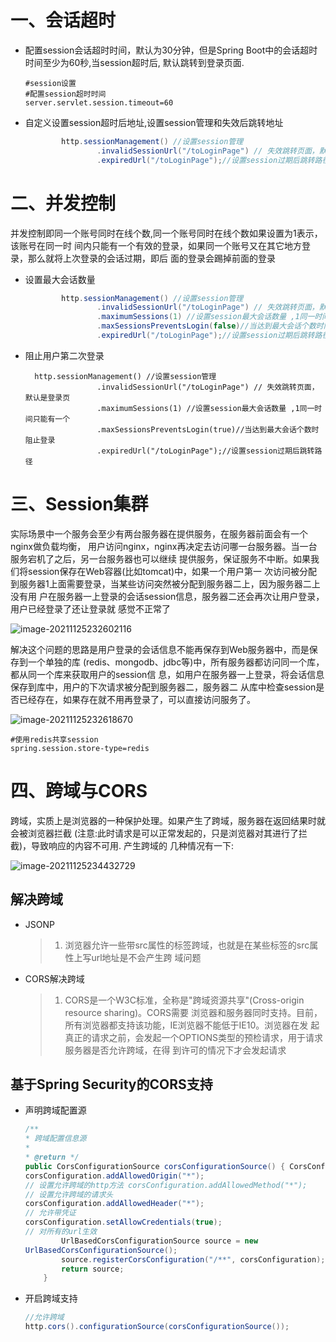 # 一、**会话超时**

+ 配置session会话超时时间，默认为30分钟，但是Spring Boot中的会话超时时间至少为60秒,当session超时后, 默认跳转到登录页面.

  ``` properties
  #session设置
  #配置session超时时间 
  server.servlet.session.timeout=60
  ```

+ 自定义设置session超时后地址,设置session管理和失效后跳转地址

  ``` java
          http.sessionManagement() //设置session管理
                  .invalidSessionUrl("/toLoginPage") // 失效跳转页面，默认是登录页
                  .expiredUrl("/toLoginPage");//设置session过期后跳转路径
  ```

# 二、**并发控制**

并发控制即同一个账号同时在线个数,同一个账号同时在线个数如果设置为1表示，该账号在同一时 间内只能有一个有效的登录，如果同一个账号又在其它地方登录，那么就将上次登录的会话过期，即后 面的登录会踢掉前面的登录

+ 设置最大会话数量

  ``` java
          http.sessionManagement() //设置session管理
                  .invalidSessionUrl("/toLoginPage") // 失效跳转页面，默认是登录页
                  .maximumSessions(1) //设置session最大会话数量 ,1同一时间只能有一个
                  .maxSessionsPreventsLogin(false)//当达到最大会话个数时阻止登录
                  .expiredUrl("/toLoginPage");//设置session过期后跳转路径
  ```

+ 阻止用户第二次登录

  ``` jav
    http.sessionManagement() //设置session管理
                  .invalidSessionUrl("/toLoginPage") // 失效跳转页面，默认是登录页
                  .maximumSessions(1) //设置session最大会话数量 ,1同一时间只能有一个
                  .maxSessionsPreventsLogin(true)//当达到最大会话个数时阻止登录
                  .expiredUrl("/toLoginPage");//设置session过期后跳转路径
  ```

# 三、Session集群

实际场景中一个服务会至少有两台服务器在提供服务，在服务器前面会有一个nginx做负载均衡， 用户访问nginx，nginx再决定去访问哪一台服务器。当一台服务宕机了之后，另一台服务器也可以继续 提供服务，保证服务不中断。如果我们将session保存在Web容器(比如tomcat)中，如果一个用户第一 次访问被分配到服务器1上面需要登录，当某些访问突然被分配到服务器二上，因为服务器二上没有用 户在服务器一上登录的会话session信息，服务器二还会再次让用户登录，用户已经登录了还让登录就 感觉不正常了

![image-20211125232602116](https://cdn.wuzx.cool/image-20211125232602116.png)

解决这个问题的思路是用户登录的会话信息不能再保存到Web服务器中，而是保存到一个单独的库 (redis、mongodb、jdbc等)中，所有服务器都访问同一个库，都从同一个库来获取用户的session信 息，如用户在服务器一上登录，将会话信息保存到库中，用户的下次请求被分配到服务器二，服务器二 从库中检查session是否已经存在，如果存在就不用再登录了，可以直接访问服务了。

![image-20211125232618670](https://cdn.wuzx.cool/image-20211125232618670.png)

``` properties
#使用redis共享session 
spring.session.store-type=redis
```

# 四、**跨域与CORS**

跨域，实质上是浏览器的一种保护处理。如果产生了跨域，服务器在返回结果时就会被浏览器拦截 (注意:此时请求是可以正常发起的，只是浏览器对其进行了拦截)，导致响应的内容不可用. 产生跨域的 几种情况有一下:

![image-20211125234432729](https://cdn.wuzx.cool/image-20211125234432729.png)

##  **解决跨域**

+ JSONP

  > 1. 浏览器允许一些带src属性的标签跨域，也就是在某些标签的src属性上写url地址是不会产生跨 域问题

+ CORS解决跨域

  > 1. CORS是一个W3C标准，全称是"跨域资源共享"(Cross-origin resource sharing)。CORS需要 浏览器和服务器同时支持。目前，所有浏览器都支持该功能，IE浏览器不能低于IE10。浏览器在发 起真正的请求之前，会发起一个OPTIONS类型的预检请求，用于请求服务器是否允许跨域，在得 到许可的情况下才会发起请求

## **基于Spring Security的CORS支持**

+ 声明跨域配置源

  ``` java
  /**
  * 跨域配置信息源
  *
  * @return */
  public CorsConfigurationSource corsConfigurationSource() { CorsConfiguration corsConfiguration = new CorsConfiguration(); // 设置允许跨域的站点
  corsConfiguration.addAllowedOrigin("*");
  // 设置允许跨域的http方法 corsConfiguration.addAllowedMethod("*");
  // 设置允许跨域的请求头
  corsConfiguration.addAllowedHeader("*");
  // 允许带凭证
  corsConfiguration.setAllowCredentials(true);
  // 对所有的url生效
          UrlBasedCorsConfigurationSource source = new
  UrlBasedCorsConfigurationSource();
          source.registerCorsConfiguration("/**", corsConfiguration);
          return source;
      }
  ```

+ 开启跨域支持

  ``` java
  //允许跨域 
  http.cors().configurationSource(corsConfigurationSource());
  ```

  